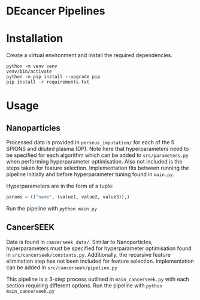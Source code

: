 # DEcancer Pipelines
# Installation
Create a virtual environment and install the required dependencies.

```
python -m venv venv
venv/bin/activate
python -m pip install --upgrade pip
pip install -r requirements.txt
```

# Usage
## Nanoparticles
Processed data is provided in `perseus_imputation/` for each of the 5 SPIONS and diluted plasma (DP). Note here that hyperparameters need to be specified for each algorithm which can be added to `src/parameters.py` when performing hyperparameter optimisation. Also not included is the steps taken for feature selection. Implementation fits between running the pipeline initially and before hyperparameter tuning found in `main.py`.

Hyperparameters are in the form of a tuple:
```py
params = (("name", (value1, value2, value3)),)
```

Run the pipeline with `python main.py`

## CancerSEEK
Data is found in `cancerseek_data/`. Similar to Nanoparticles, hyperparameters must be specified for hyperparameter optimisation found in `src/cancerseek/constants.py`. Additionally, the recursive feature elimination step has not been included for feature selection. Implementation can be added in `src/cancerseek/pipeline.py`

This pipeline is a 3-step process outlined in `main_cancerseek.py` with each section requiring different options. Run the pipeline with `python main_cancerseek.py`
